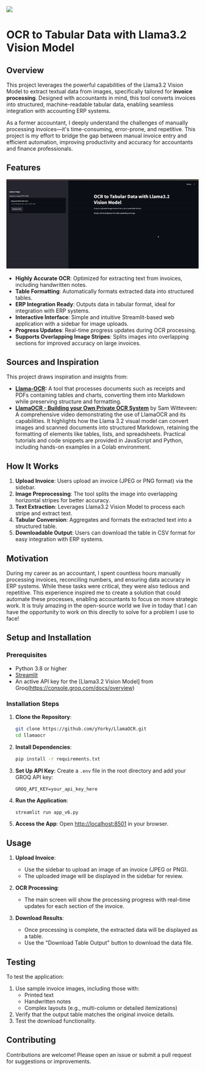 ![](https://developer-blogs.nvidia.com/wp-content/uploads/2024/10/image1.jpg)

# OCR to Tabular Data with Llama3.2 Vision Model

## Overview
This project leverages the powerful capabilities of the Llama3.2 Vision Model to extract textual data from images, specifically tailored for **invoice processing**. Designed with accountants in mind, this tool converts invoices into structured, machine-readable tabular data, enabling seamless integration with accounting ERP systems.

As a former accountant, I deeply understand the challenges of manually processing invoices—it's time-consuming, error-prone, and repetitive. This project is my effort to bridge the gap between manual invoice entry and efficient automation, improving productivity and accuracy for accountants and finance professionals.

## Features

![](https://raw.githubusercontent.com/yYorky/LlamaOCR/refs/heads/main/static/app_v6-GoogleChrome2024-12-1011-23-35-ezgif.com-crop.gif)

- **Highly Accurate OCR**: Optimized for extracting text from invoices, including handwritten notes.
- **Table Formatting**: Automatically formats extracted data into structured tables.
- **ERP Integration Ready**: Outputs data in tabular format, ideal for integration with ERP systems.
- **Interactive Interface**: Simple and intuitive Streamlit-based web application with a sidebar for image uploads.
- **Progress Updates**: Real-time progress updates during OCR processing.
- **Supports Overlapping Image Stripes**: Splits images into overlapping sections for improved accuracy on large invoices.

## Sources and Inspiration
This project draws inspiration and insights from:
- **[Llama-OCR](https://llamaocr.com/):** A tool that processes documents such as receipts and PDFs containing tables and charts, converting them into Markdown while preserving structure and formatting.
- **[LlamaOCR - Building your Own Private OCR System](https://www.youtube.com/watch?v=5vScHI8F_xo)** by Sam Witteveen:  
  A comprehensive video demonstrating the use of LlamaOCR and its capabilities. It highlights how the Llama 3.2 visual model can convert images and scanned documents into structured Markdown, retaining the formatting of elements like tables, lists, and spreadsheets. Practical tutorials and code snippets are provided in JavaScript and Python, including hands-on examples in a Colab environment.

## How It Works
1. **Upload Invoice**: Users upload an invoice (JPEG or PNG format) via the sidebar.
2. **Image Preprocessing**: The tool splits the image into overlapping horizontal stripes for better accuracy.
3. **Text Extraction**: Leverages Llama3.2 Vision Model to process each stripe and extract text.
4. **Tabular Conversion**: Aggregates and formats the extracted text into a structured table.
5. **Downloadable Output**: Users can download the table in CSV format for easy integration with ERP systems.

## Motivation
During my career as an accountant, I spent countless hours manually processing invoices, reconciling numbers, and ensuring data accuracy in ERP systems. While these tasks were critical, they were also tedious and repetitive. This experience inspired me to create a solution that could automate these processes, enabling accountants to focus on more strategic work. It is truly amazing in the open-source world we live in today that I can have the opportunity to work on this directly to solve for a problem I use to face!

## Setup and Installation

### Prerequisites
- Python 3.8 or higher
- [Streamlit](https://streamlit.io/)
- An active API key for the [Llama3.2 Vision Model] from Groq(https://console.groq.com/docs/overview)

### Installation Steps
1. **Clone the Repository**:
   ```bash
   git clone https://github.com/yYorky/LlamaOCR.git
   cd llamaocr
   ```

2. **Install Dependencies**:
   ```bash
   pip install -r requirements.txt
   ```

3. **Set Up API Key**:
   Create a `.env` file in the root directory and add your GROQ API key:
   ```env
   GROQ_API_KEY=your_api_key_here
   ```

4. **Run the Application**:
   ```bash
   streamlit run app_v6.py
   ```

5. **Access the App**:
   Open [http://localhost:8501](http://localhost:8501) in your browser.

## Usage
1. **Upload Invoice**:
   - Use the sidebar to upload an image of an invoice (JPEG or PNG).
   - The uploaded image will be displayed in the sidebar for review.

2. **OCR Processing**:
   - The main screen will show the processing progress with real-time updates for each section of the invoice.

3. **Download Results**:
   - Once processing is complete, the extracted data will be displayed as a table.
   - Use the "Download Table Output" button to download the data file.

## Testing
To test the application:
1. Use sample invoice images, including those with:
   - Printed text
   - Handwritten notes
   - Complex layouts (e.g., multi-column or detailed itemizations)
2. Verify that the output table matches the original invoice details.
3. Test the download functionality.

## Contributing
Contributions are welcome! Please open an issue or submit a pull request for suggestions or improvements.
